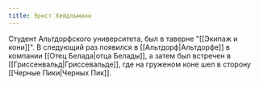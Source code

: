 ```yaml
---
title: Эрнст Хейдльманн
---
```

Студент Альтдорфского университета, был в таверне "[[Экипаж и кони]]". В следующий раз появился в [[Альтдорф|Альтдорфе]] в компании [[Отец Белада|отца Белады]], а затем был встречен в [[Гриссенвальд|Гриссевальде]], где на груженом коне шел в сторону [[Черные Пики|Черных Пик]].

